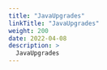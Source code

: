 ```yaml
---
title: "JavaUpgrades"
linkTitle: "JavaUpgrades"
weight: 200
date: 2022-04-08
description: >
  JavaUpgrades
---
```


